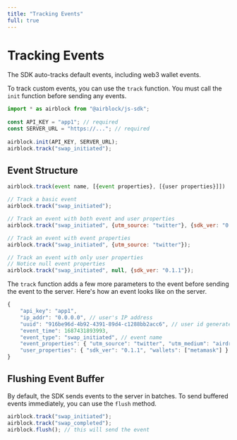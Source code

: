 ```yaml
---
title: "Tracking Events"
full: true
---
```


# Tracking Events
The SDK auto-tracks default events, including web3 wallet events.

To track custom events, you can use the `track` function. You must call the `init` function before sending any events.

```js
import * as airblock from "@airblock/js-sdk";
 
const API_KEY = "app1"; // required
const SERVER_URL = "https://..."; // required
 
airblock.init(API_KEY, SERVER_URL);
airblock.track("swap_initiated"); 
```

## Event Structure

```js
airblock.track(event name, [{event properties}, [{user properties}]])
```

```js
// Track a basic event
airblock.track("swap_initiated");

// Track an event with both event and user properties
airblock.track("swap_initiated", {utm_source: "twitter"}, {sdk_ver: "0.1.1"});

// Track an event with event properties
airblock.track("swap_initiated", {utm_source: "twitter"});

// Track an event with only user properties
// Notice null event properties
airblock.track("swap_initiated", null, {sdk_ver: "0.1.1"});
```

The `track` function adds a few more parameters to the event before sending the event to the server. Here's how an event looks like on the server.

```js
{
    "api_key": "app1",
    "ip_addr": "0.0.0.0", // user's IP address
    "uuid": "916be96d-4b92-4391-89d4-c1288bb2acc6", // user id generated by SDK
    "event_time": 1687431893993,
    "event_type": "swap_initiated", // event name
    "event_properties": { "utm_source": "twitter", "utm_medium": "airdrop" },
    "user_properties": { "sdk_ver": "0.1.1", "wallets": ["metamask"] }
}
```


## Flushing Event Buffer
By default, the SDK sends events to the server in batches. To send buffered events immediately, you can use the `flush` method. 

```js
airblock.track("swap_initiated"); 
airblock.track("swap_completed");
airblock.flush(); // this will send the event
```
